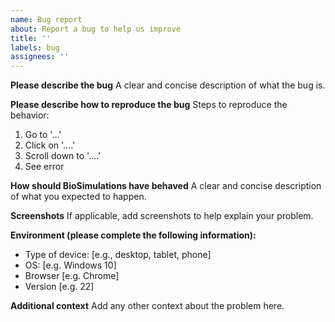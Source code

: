 ```yaml
---
name: Bug report
about: Report a bug to help us improve
title: ''
labels: bug
assignees: ''
---
```


**Please describe the bug**
A clear and concise description of what the bug is.

**Please describe how to reproduce the bug**
Steps to reproduce the behavior:

1. Go to '...'
2. Click on '....'
3. Scroll down to '....'
4. See error

**How should BioSimulations have behaved**
A clear and concise description of what you expected to happen.

**Screenshots**
If applicable, add screenshots to help explain your problem.

**Environment (please complete the following information):**

- Type of device: [e.g., desktop, tablet, phone]
- OS: [e.g. Windows 10]
- Browser [e.g. Chrome]
- Version [e.g. 22]

**Additional context**
Add any other context about the problem here.
